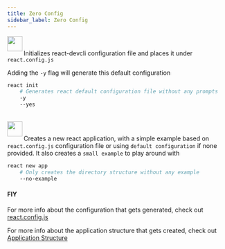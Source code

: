 ```yaml
---
title: Zero Config
sidebar_label: Zero Config
---
```


<img align="left" src="https://cdn.rawgit.com/steevehook/react-devcli/5ef47b56/icons/markers/draft.svg" height="35px">
<br/>

Initializes react-devcli configuration file
and places it under `react.config.js`

Adding the `-y` flag will generate this default configuration
```bash
react init
    # Generates react default configuration file without any prompts
    -y
    --yes
```

<br/>

<img align="left" src="https://cdn.rawgit.com/steevehook/react-devcli/5ef47b56/icons/markers/draft.svg" height="35px">
<br/>

Creates a new react application, with a simple example based on
`react.config.js` configuration file or
using `default configuration` if none provided. It also creates a
`small example` to play around with

```bash
react new app
    # Only creates the directory structure without any example
    --no-example
```

#### FIY
For more info about the configuration that gets generated,
check out [react.config.js](configuration.md)

For more info about the application structure that gets created,
check out [Application Structure](application-structure.md)
